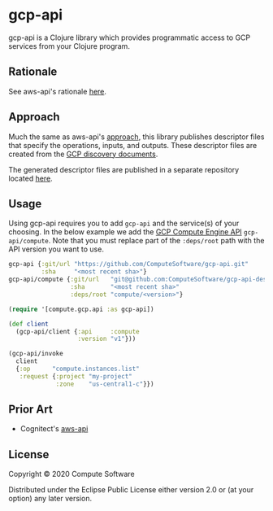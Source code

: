 # gcp-api

gcp-api is a Clojure library which provides programmatic access to GCP services from your Clojure program.

## Rationale

See aws-api's rationale [here](https://github.com/cognitect-labs/aws-api#rationale). 


## Approach 

Much the same as aws-api's [approach](https://github.com/cognitect-labs/aws-api#rationale), this library publishes descriptor files that specify the operations, inputs, and outputs. 
These descriptor files are created from the [GCP discovery documents](https://developers.google.com/discovery/v1/reference).

The generated descriptor files are published in a separate repository located [here](https://github.com/ComputeSoftware/gcp-api-descriptors). 

## Usage

Using gcp-api requires you to add `gcp-api` and the service(s) of your choosing. 
In the below example we add the [GCP Compute Engine API](https://cloud.google.com/compute/docs/reference/rest/v1/) `gcp-api/compute`.
Note that you must replace part of the `:deps/root` path with the API version you want to use.

```clojure
gcp-api {:git/url "https://github.com/ComputeSoftware/gcp-api.git"
         :sha     "<most recent sha>"}
gcp-api/compute {:git/url   "git@github.com:ComputeSoftware/gcp-api-descriptors.git"
                 :sha       "<most recent sha>"
                 :deps/root "compute/<version>"}
```


```clojure
(require '[compute.gcp.api :as gcp-api])

(def client
  (gcp-api/client {:api     :compute
                   :version "v1"}))

(gcp-api/invoke
  client
  {:op      "compute.instances.list"
   :request {:project "my-project"
             :zone    "us-central1-c"}})
```

## Prior Art

* Cognitect's [aws-api](https://github.com/cognitect-labs/aws-api)

## License

Copyright © 2020 Compute Software

Distributed under the Eclipse Public License either version 2.0 or (at
your option) any later version.
